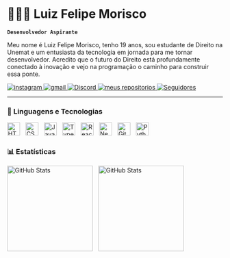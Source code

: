 # 👨🏻‍💻 Luiz Felipe Morisco

**`Desenvolvedor Aspirante`**

Meu nome é Luiz Felipe Morisco, tenho 19 anos, sou estudante de Direito na Unemat e um entusiasta da tecnologia em jornada para me tornar desenvolvedor. Acredito que o futuro do Direito está profundamente conectado à inovação e vejo na programação o caminho para construir essa ponte.
<p align="left">
    <a href="https://www.instagram.com/luizmorisco/?next=%2F">
        <img 
            alt="instagram" 
            title="Instagram" 
            src="https://img.shields.io/badge/Instagram-%23E4405F?style=for-the-badge&logo=instagram&logoColor=white"
        />
    </a>
    <a href="mailto:luizfelipemorisco@gmail.com">
        <img 
            alt="gmail" 
            title="Meu Gmail" 
            src="https://img.shields.io/badge/Gmail-%23D14836?style=for-the-badge&logo=gmail&logoColor=white"
        />
    <a href="https://discord.com/users/luizmorisco" target="_blank">
    <img src="https://img.shields.io/badge/Discord-%237289DA?style=for-the-badge&logo=discord&logoColor=white" alt="Discord">
    </a>
    </a> 
    <a href="https://github.com/luizvortex?tab=repositories">
        <img
            alt="meus repositorios"
            tittle="Meus Repositórios"
            src="https://custom-icon-badges.demolab.com/badge/-My%20Repos-blue?style=for-the-badge&logoColor=white&logo=repo"
        />
    </a>
    <a href="https://github.com/luizvortex?tab=followers">
        <img 
            alt="Seguidores" 
            title="Me siga no GitHub" 
            src="https://custom-icon-badges.demolab.com/github/followers/luizvortex?color=236ad3&labelColor=1155ba&style=for-the-badge&logo=github&label=Seguidores&logoColor=white"
        />
    </a>
</p>

---

### 🤖 Linguagens e Tecnologias

<img 
    align="left" 
    alt="HTML"
    title="HTML" 
    width="30px" 
    style="padding-right: 10px;" 
    src="https://cdn.jsdelivr.net/gh/devicons/devicon@latest/icons/html5/html5-original.svg" 
/>
<img 
    align="left" 
    alt="CSS" 
    title="CSS"
    width="30px" 
    style="padding-right: 10px;" 
    src="https://cdn.jsdelivr.net/gh/devicons/devicon@latest/icons/css3/css3-original.svg" 
/>
<img 
    align="left" 
    alt="JavaScript" 
    title="JavaScript"
    width="30px" 
    style="padding-right: 10px;" 
    src="https://cdn.jsdelivr.net/gh/devicons/devicon@latest/icons/javascript/javascript-original.svg" 
/>
<img 
    align="left" 
    alt="TypeScript"
    title="TypeScript" 
    width="30px" 
    style="padding-right: 10px;" 
    src="https://cdn.jsdelivr.net/gh/devicons/devicon@latest/icons/typescript/typescript-original.svg" 
/>
<img 
    align="left" 
    alt="React"
    title="React" 
    width="30px" 
    style="padding-right: 10px;" 
    src="https://cdn.jsdelivr.net/gh/devicons/devicon@latest/icons/react/react-original.svg" 
/>
<img 
    align="left" 
    alt="Next.js" 
    title="Next.js"
    width="30px" 
    style="padding-right: 10px;" 
    src="https://cdn.jsdelivr.net/gh/devicons/devicon@latest/icons/nextjs/nextjs-original.svg" 
/>


<img 
    align="left" 
    alt="Git" 
    title="Git"
    width="30px" 
    style="padding-right: 10px;" 
    src="https://cdn.jsdelivr.net/gh/devicons/devicon@latest/icons/git/git-original.svg" 
/>
<img 
    align="left" 
    alt="Python" 
    title="Python"
    width="30px" 
    style="padding-right: 10px;" 
    src="https://cdn.jsdelivr.net/gh/devicons/devicon@latest/icons/python/python-original.svg" 
/>

<br/>
<br/>

### 📊 Estatísticas

<p>
  <img 
    align="left" 
    alt="GitHub Stats" 
    height="200" 
    style="padding-right: 10px;" 
    src="https://github-readme-stats.vercel.app/api?username=luizvortex&show_icons=true&theme=transparent&include_all_commits=true&locale=pt-br" 
  />

<img 
      align="left" 
      alt="GitHub Stats" 
      height="200" 
      src="https://github-readme-stats.vercel.app/api/top-langs/?username=luizvortex&theme=transparent&layout=compact&custom_title=Tecnologias&langs_count=9" 
  />

</p>

